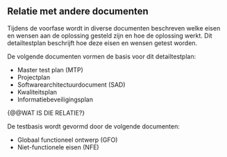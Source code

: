 ## Relatie met andere documenten

Tijdens de voorfase wordt in diverse documenten beschreven welke eisen en wensen aan de oplossing gesteld zijn en hoe de oplossing werkt. Dit detailtestplan beschrijft hoe deze eisen en wensen getest worden.

De volgende documenten vormen de basis voor dit detailtestplan:

* Master test plan (MTP)
* Projectplan
* Softwarearchitectuurdocument (SAD)
* Kwaliteitsplan
* Informatiebeveiligingsplan

{@@WAT IS DIE RELATIE?}

De testbasis wordt gevormd door de volgende documenten:

* Globaal functioneel ontwerp (GFO)
* Niet-functionele eisen (NFE)
